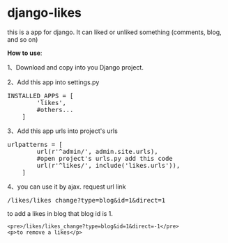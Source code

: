 ﻿# django-likes
<p>this is a app for django. It can liked or unliked something (comments, blog, and so on)</p>

<b>How to use</b>:
<p>1、Download and copy into you Django project.</p>
<p>2、Add this app into settings.py</p>
<pre>INSTALLED_APPS = [
        'likes',
        #others...
    ]</pre>

<p>3、Add this app urls into project's urls</p>
<pre>urlpatterns = [
        url(r'^admin/', admin.site.urls),
        #open project's urls.py add this code
        url(r'^likes/', include('likes.urls')),
    ]</pre>

<p>4、you can use it by ajax. request url link</p>
    <pre>/likes/likes_change?type=blog&id=1&direct=1</pre>
    <p>to add a likes in blog that blog id is 1.</p>
   
    <pre>/likes/likes_change?type=blog&id=1&direct=-1</pre>
    <p>to remove a likes</p>
